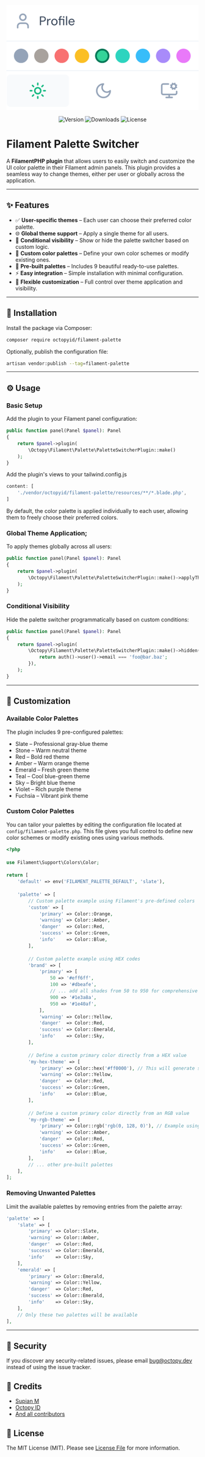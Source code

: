 <p align="center">
    <img src="art.png" alt="Filament Palette">
</p>

<p align="center">
    <img src="https://img.shields.io/packagist/v/octopyid/filament-palette.svg?style=for-the-badge" alt="Version">
    <img src="https://img.shields.io/packagist/dt/octopyid/filament-palette.svg?style=for-the-badge&color=F28D1A" alt="Downloads">
    <img src="https://img.shields.io/packagist/l/octopyid/filament-palette.svg?style=for-the-badge" alt="License">
</p>


# Filament Palette Switcher

A **FilamentPHP plugin** that allows users to easily switch and customize the UI color palette in their Filament admin panels. This plugin provides a seamless way to change themes,
either per user or globally across the application.

---

## ✨ Features

- ✅ **User-specific themes** – Each user can choose their preferred color palette.
- 🌐 **Global theme support** – Apply a single theme for all users.
- 🧠 **Conditional visibility** – Show or hide the palette switcher based on custom logic.
- 🎨 **Custom color palettes** – Define your own color schemes or modify existing ones.
- 🌈 **Pre-built palettes** – Includes 9 beautiful ready-to-use palettes.
- ⚡ **Easy integration** – Simple installation with minimal configuration.
- 🔧 **Flexible customization** – Full control over theme application and visibility.

---

## 🚀 Installation

Install the package via Composer:

```bash
composer require octopyid/filament-palette
```

Optionally, publish the configuration file:

```bash
artisan vendor:publish --tag=filament-palette
```

---

## ⚙️ Usage

### Basic Setup

Add the plugin to your Filament panel configuration:

```php
public function panel(Panel $panel): Panel
{
    return $panel->plugin(
        \Octopy\Filament\Palette\PaletteSwitcherPlugin::make()
    );
}
```

Add the plugin's views to your tailwind.config.js

```js
content: [
    './vendor/octopyid/filament-palette/resources/**/*.blade.php',
]
```

By default, the color palette is applied individually to each user, allowing them to freely choose their preferred colors.

### Global Theme Application;

To apply themes globally across all users:

```php
public function panel(Panel $panel): Panel
{
    return $panel->plugin(
        \Octopy\Filament\Palette\PaletteSwitcherPlugin::make()->applyThemeGlobally(true)
    );
}
```

### Conditional Visibility

Hide the palette switcher programmatically based on custom conditions:

```php
public function panel(Panel $panel): Panel
{
    return $panel->plugin(
        \Octopy\Filament\Palette\PaletteSwitcherPlugin::make()->hidden(function () {
            return auth()->user()->email === 'foo@bar.baz';
        }),
    );
}
```

---

## 🎨 Customization

### Available Color Palettes

The plugin includes 9 pre-configured palettes:

- Slate – Professional gray-blue theme
- Stone – Warm neutral theme
- Red – Bold red theme
- Amber – Warm orange theme
- Emerald – Fresh green theme
- Teal – Cool blue-green theme
- Sky – Bright blue theme
- Violet – Rich purple theme
- Fuchsia – Vibrant pink theme

### Custom Color Palettes

You can tailor your palettes by editing the configuration file located at `config/filament-palette.php`. This file gives you full control to define new color schemes or modify
existing ones using various methods.

```php
<?php

use Filament\Support\Colors\Color;

return [
    'default' => env('FILAMENT_PALETTE_DEFAULT', 'slate'),

    'palette' => [
        // Custom palette example using Filament's pre-defined colors
        'custom' => [
            'primary' => Color::Orange,
            'warning' => Color::Amber,
            'danger'  => Color::Red,
            'success' => Color::Green,
            'info'    => Color::Blue,
        ],

        // Custom palette example using HEX codes
        'brand' => [
            'primary' => [
                50 => '#eff6ff',
                100 => '#dbeafe',
                // ... add all shades from 50 to 950 for comprehensive styling
                900 => '#1e3a8a',
                950 => '#1e40af',
            ],
            'warning' => Color::Yellow,
            'danger'  => Color::Red,
            'success' => Color::Emerald,
            'info'    => Color::Sky,
        ],

        // Define a custom primary color directly from a HEX value
        'my-hex-theme' => [
            'primary' => Color::hex('#ff0000'), // This will generate shades based on the given hex code
            'warning' => Color::Yellow,
            'danger'  => Color::Red,
            'success' => Color::Green,
            'info'    => Color::Blue,
        ],

        // Define a custom primary color directly from an RGB value
        'my-rgb-theme' => [
            'primary' => Color::rgb('rgb(0, 128, 0)'), // Example using an RGB string
            'warning' => Color::Amber,
            'danger'  => Color::Red,
            'success' => Color::Green,
            'info'    => Color::Blue,
        ],
        // ... other pre-built palettes
    ],
];
```

### Removing Unwanted Palettes

Limit the available palettes by removing entries from the palette array:

```php
'palette' => [
    'slate' => [
        'primary' => Color::Slate,
        'warning' => Color::Amber,
        'danger'  => Color::Red,
        'success' => Color::Emerald,
        'info'    => Color::Sky,
    ],
    'emerald' => [
        'primary' => Color::Emerald,
        'warning' => Color::Yellow,
        'danger'  => Color::Red,
        'success' => Color::Emerald,
        'info'    => Color::Sky,
    ],
    // Only these two palettes will be available
],
```

---

## 🔐 Security

If you discover any security-related issues, please email [bug@octopy.dev](mailto:bug@octopy.dev) instead of using the issue tracker.

## 🙏 Credits

- [Supian M](https://github.com/SupianIDz)
- [Octopy ID](https://github.com/OctopyID)
- [And all contributors](https://github.com/OctopyID/FilamentPalette/graphs/contributors)

## 📄 License

The MIT License (MIT). Please see [License File](LICENSE) for more information.
